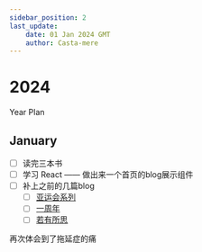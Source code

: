 ```yaml
---
sidebar_position: 2
last_update:
    date: 01 Jan 2024 GMT
    author: Casta-mere
---
```


# 2024

Year Plan

## January

+ [ ] 读完三本书
+ [ ] 学习 React —— 做出来一个首页的blog展示组件
+ [ ] 补上之前的几篇blog
  + [ ] [亚运会系列](/blog/AsianGamesOpeningCeremony)
  + [ ] [一周年](blog/1stAnniversary)
  + [ ] [若有所思](/blog/thoughts)

再次体会到了拖延症的痛

